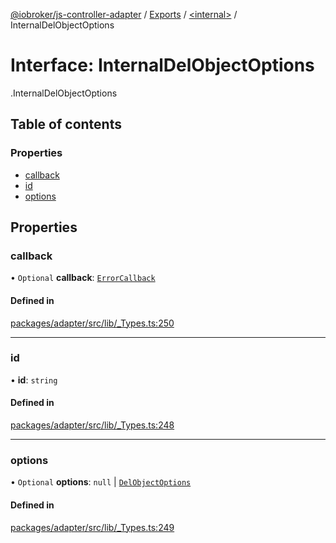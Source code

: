 [@iobroker/js-controller-adapter](../README.md) / [Exports](../modules.md) / [<internal\>](../modules/internal_.md) / InternalDelObjectOptions

# Interface: InternalDelObjectOptions

[<internal>](../modules/internal_.md).InternalDelObjectOptions

## Table of contents

### Properties

- [callback](internal_.InternalDelObjectOptions.md#callback)
- [id](internal_.InternalDelObjectOptions.md#id)
- [options](internal_.InternalDelObjectOptions.md#options)

## Properties

### callback

• `Optional` **callback**: [`ErrorCallback`](../modules/internal_.md#errorcallback)

#### Defined in

[packages/adapter/src/lib/_Types.ts:250](https://github.com/ioBroker/ioBroker.js-controller/blob/eaf12470/packages/adapter/src/lib/_Types.ts#L250)

___

### id

• **id**: `string`

#### Defined in

[packages/adapter/src/lib/_Types.ts:248](https://github.com/ioBroker/ioBroker.js-controller/blob/eaf12470/packages/adapter/src/lib/_Types.ts#L248)

___

### options

• `Optional` **options**: ``null`` \| [`DelObjectOptions`](internal_.DelObjectOptions.md)

#### Defined in

[packages/adapter/src/lib/_Types.ts:249](https://github.com/ioBroker/ioBroker.js-controller/blob/eaf12470/packages/adapter/src/lib/_Types.ts#L249)
